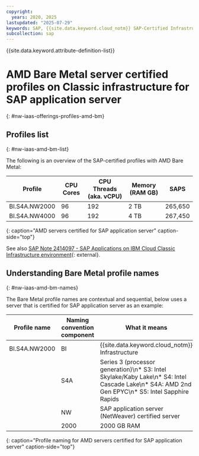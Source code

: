 ```yaml
---
copyright:
  years: 2020, 2025
lastupdated: "2025-07-29"
keywords: SAP, {{site.data.keyword.cloud_notm}} SAP-Certified Infrastructure, {{site.data.keyword.ibm_cloud_sap}}, SAP Workloads
subcollection: sap
---
```


{{site.data.keyword.attribute-definition-list}}


# AMD Bare Metal server certified profiles on Classic infrastructure for SAP application server
{: #nw-iaas-offerings-profiles-amd-bm}

## Profiles list
{: #nw-iaas-amd-bm-list}

The following is an overview of the SAP-certified profiles with AMD Bare Metal:

| **Profile** | **CPU Cores** | **CPU Threads (aka. vCPU)** | **Memory (RAM GB)** | **SAPS** |
| --- | --- | --- | --- | --- |
| BI.S4A.NW2000 | 96 | 192 | 2 TB | 265,650 |
| BI.S4A.NW4000 | 96 | 192 | 4 TB | 267,450 |
{: caption="AMD servers certified for SAP application server" caption-side="top"}

See also [SAP Note 2414097 - SAP Applications on IBM Cloud Classic Infrastructure environment](https://me.sap.com/notes/2414097){: external}.


## Understanding Bare Metal profile names
{: #nw-iaas-amd-bm-names}

The Bare Metal profile names are contextual and sequential, below uses a server that is certified for SAP application server as an example:

| Profile name | Naming convention component | What it means |
| --- | --- | --- |
| BI.S4A.NW2000 | BI | {{site.data.keyword.cloud_notm}} Infrastructure |
| | S4A | Series 3 (processor generation)\n* S3: Intel Skylake/Kaby Lake\n* S4: Intel Cascade Lake\n* S4A: AMD 2nd Gen EPYC\n* S5: Intel Sapphire Rapids |
| | NW | SAP application server (NetWeaver) certified server |
| | 2000 | 2000 GB RAM |
{: caption="Profile naming for AMD servers certified for SAP application server" caption-side="top"}
